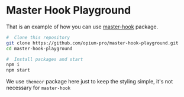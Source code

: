 # Master Hook Playground

 That is an example of how you can use [master-hook](https://github.com/opium-pro/master-hook) package.

 ```bash
#  Clone this repository
 git clone https://github.com/opium-pro/master-hook-playground.git
 cd master-hook-playground
 ```

 ```bash
#  Install packages and start
 npm i
 npm start
 ```

 We use `themeor` package here just to keep the styling simple, it's not necessary for `master-hook`
